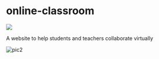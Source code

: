 # online-classroom

![](https://github.com/sayantan01/online-classroom/workflows/Deploy/badge.svg)

A website to help students and teachers collaborate virtually

![pic2](https://user-images.githubusercontent.com/57137595/142589466-2d40dc08-d445-4b1f-b595-6dd21e85c880.png)

